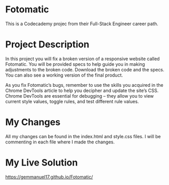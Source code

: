 # Fotomatic
This is a Codecademy projec from their Full-Stack Engineer career path.

# Project Description
In this project you will fix a broken version of a responsive website called Fotomatic. You will be provided specs to help guide you in making adjustments to the broken code. Download the broken code and the specs. You can also see a working version of the final product.

As you fix Fotomatic’s bugs, remember to use the skills you acquired in the Chrome DevTools article to help you decipher and update the site’s CSS. Chrome DevTools are essential for debugging – they allow you to view current style values, toggle rules, and test different rule values.

# My Changes

All my changes can be found in the index.html and style.css files. I will be commenting in each file where I made the changes.

# My Live Solution

https://gemmanuel17.github.io/Fotomatic/
